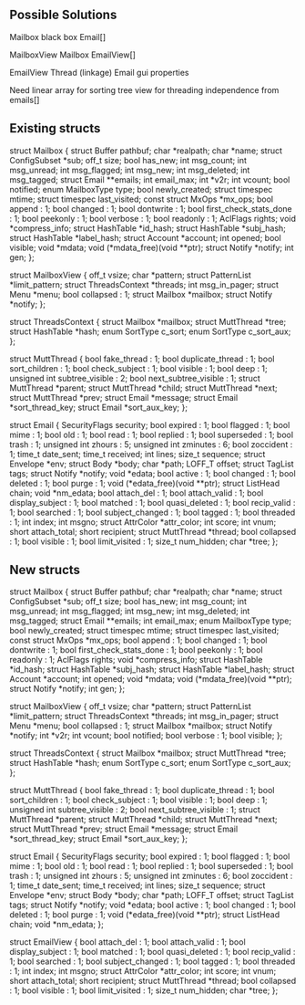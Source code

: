 ## Possible Solutions

Mailbox
    black box
    Email[]

MailboxView
    Mailbox
    EmailView[]

EmailView
    Thread (linkage)
    Email
    gui properties

Need
    linear array for sorting
    tree view for threading
    independence from emails[]

## Existing structs

struct Mailbox
{
  struct Buffer pathbuf;
  char *realpath;
  char *name;
  struct ConfigSubset *sub;
  off_t size;
  bool has_new;
  int msg_count;
  int msg_unread;
  int msg_flagged;
  int msg_new;
  int msg_deleted;
  int msg_tagged;
  struct Email **emails;
  int email_max;
  int *v2r;
  int vcount;
  bool notified;
  enum MailboxType type;
  bool newly_created;
  struct timespec mtime;
  struct timespec last_visited;
  const struct MxOps *mx_ops;
  bool append : 1;
  bool changed : 1;
  bool dontwrite : 1;
  bool first_check_stats_done : 1;
  bool peekonly : 1;
  bool verbose : 1;
  bool readonly : 1;
  AclFlags rights;
  void *compress_info;
  struct HashTable *id_hash;
  struct HashTable *subj_hash;
  struct HashTable *label_hash;
  struct Account *account;
  int opened;
  bool visible;
  void *mdata;
  void (*mdata_free)(void **ptr);
  struct Notify *notify;
  int gen;
};

struct MailboxView
{
  off_t vsize;
  char *pattern;
  struct PatternList *limit_pattern;
  struct ThreadsContext *threads;
  int msg_in_pager;
  struct Menu *menu;
  bool collapsed : 1;
  struct Mailbox *mailbox;
  struct Notify *notify;
};

struct ThreadsContext
{
  struct Mailbox *mailbox;
  struct MuttThread *tree;
  struct HashTable *hash;
  enum SortType c_sort;
  enum SortType c_sort_aux;
};

struct MuttThread
{
  bool fake_thread : 1;
  bool duplicate_thread : 1;
  bool sort_children : 1;
  bool check_subject : 1;
  bool visible : 1;
  bool deep : 1;
  unsigned int subtree_visible : 2;
  bool next_subtree_visible : 1;
  struct MuttThread *parent;
  struct MuttThread *child;
  struct MuttThread *next;
  struct MuttThread *prev;
  struct Email *message;
  struct Email *sort_thread_key;
  struct Email *sort_aux_key;
};

struct Email
{
  SecurityFlags security;
  bool expired : 1;
  bool flagged : 1;
  bool mime : 1;
  bool old : 1;
  bool read : 1;
  bool replied : 1;
  bool superseded : 1;
  bool trash : 1;
  unsigned int zhours : 5;
  unsigned int zminutes : 6;
  bool zoccident : 1;
  time_t date_sent;
  time_t received;
  int lines;
  size_t sequence;
  struct Envelope *env;
  struct Body *body;
  char *path;
  LOFF_T offset;
  struct TagList tags;
  struct Notify *notify;
  void *edata;
  bool active : 1;
  bool changed : 1;
  bool deleted : 1;
  bool purge : 1;
  void (*edata_free)(void **ptr);
  struct ListHead chain;
  void *nm_edata;
  bool attach_del : 1;
  bool attach_valid : 1;
  bool display_subject : 1;
  bool matched : 1;
  bool quasi_deleted : 1;
  bool recip_valid : 1;
  bool searched : 1;
  bool subject_changed : 1;
  bool tagged : 1;
  bool threaded : 1;
  int index;
  int msgno;
  struct AttrColor *attr_color;
  int score;
  int vnum;
  short attach_total;
  short recipient;
  struct MuttThread *thread;
  bool collapsed : 1;
  bool visible : 1;
  bool limit_visited : 1;
  size_t num_hidden;
  char *tree;
};


## New structs

struct Mailbox
{
  struct Buffer pathbuf;
  char *realpath;
  char *name;
  struct ConfigSubset *sub;
  off_t size;
  bool has_new;
  int msg_count;
  int msg_unread;
  int msg_flagged;
  int msg_new;
  int msg_deleted;
  int msg_tagged;
  struct Email **emails;
  int email_max;
  enum MailboxType type;
  bool newly_created;
  struct timespec mtime;
  struct timespec last_visited;
  const struct MxOps *mx_ops;
  bool append : 1;
  bool changed : 1;
  bool dontwrite : 1;
  bool first_check_stats_done : 1;
  bool peekonly : 1;
  bool readonly : 1;
  AclFlags rights;
  void *compress_info;
  struct HashTable *id_hash;
  struct HashTable *subj_hash;
  struct HashTable *label_hash;
  struct Account *account;
  int opened;
  void *mdata;
  void (*mdata_free)(void **ptr);
  struct Notify *notify;
  int gen;
};

struct MailboxView
{
  off_t vsize;
  char *pattern;
  struct PatternList *limit_pattern;
  struct ThreadsContext *threads;
  int msg_in_pager;
  struct Menu *menu;
  bool collapsed : 1;
  struct Mailbox *mailbox;
  struct Notify *notify;
  int *v2r;
  int vcount;
  bool notified;
  bool verbose : 1;
  bool visible;
};

struct ThreadsContext
{
  struct Mailbox *mailbox;
  struct MuttThread *tree;
  struct HashTable *hash;
  enum SortType c_sort;
  enum SortType c_sort_aux;
};

struct MuttThread
{
  bool fake_thread : 1;
  bool duplicate_thread : 1;
  bool sort_children : 1;
  bool check_subject : 1;
  bool visible : 1;
  bool deep : 1;
  unsigned int subtree_visible : 2;
  bool next_subtree_visible : 1;
  struct MuttThread *parent;
  struct MuttThread *child;
  struct MuttThread *next;
  struct MuttThread *prev;
  struct Email *message;
  struct Email *sort_thread_key;
  struct Email *sort_aux_key;
};

struct Email
{
  SecurityFlags security;
  bool expired : 1;
  bool flagged : 1;
  bool mime : 1;
  bool old : 1;
  bool read : 1;
  bool replied : 1;
  bool superseded : 1;
  bool trash : 1;
  unsigned int zhours : 5;
  unsigned int zminutes : 6;
  bool zoccident : 1;
  time_t date_sent;
  time_t received;
  int lines;
  size_t sequence;
  struct Envelope *env;
  struct Body *body;
  char *path;
  LOFF_T offset;
  struct TagList tags;
  struct Notify *notify;
  void *edata;
  bool active : 1;
  bool changed : 1;
  bool deleted : 1;
  bool purge : 1;
  void (*edata_free)(void **ptr);
  struct ListHead chain;
  void *nm_edata;
};

struct EmailView
{
  bool attach_del : 1;
  bool attach_valid : 1;
  bool display_subject : 1;
  bool matched : 1;
  bool quasi_deleted : 1;
  bool recip_valid : 1;
  bool searched : 1;
  bool subject_changed : 1;
  bool tagged : 1;
  bool threaded : 1;
  int index;
  int msgno;
  struct AttrColor *attr_color;
  int score;
  int vnum;
  short attach_total;
  short recipient;
  struct MuttThread *thread;
  bool collapsed : 1;
  bool visible : 1;
  bool limit_visited : 1;
  size_t num_hidden;
  char *tree;
};

